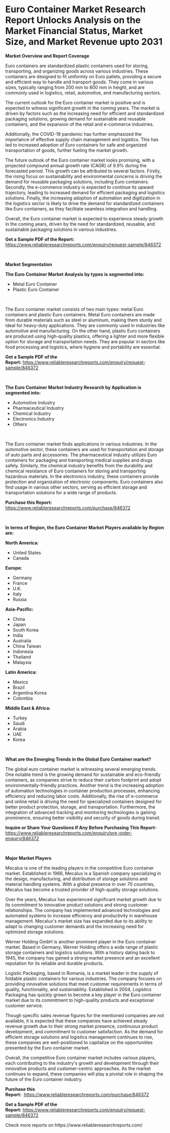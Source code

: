 <p><h1>Euro Container Market Research Report Unlocks Analysis on the Market Financial Status, Market Size, and Market Revenue upto 2031</h1></p><p><strong>Market Overview and Report Coverage</strong></p>
<p><p>Euro containers are standardized plastic containers used for storing, transporting, and organizing goods across various industries. These containers are designed to fit uniformly on Euro pallets, providing a secure and efficient way to handle and transport goods. They come in various sizes, typically ranging from 200 mm to 800 mm in height, and are commonly used in logistics, retail, automotive, and manufacturing sectors.</p><p>The current outlook for the Euro container market is positive and is expected to witness significant growth in the coming years. The market is driven by factors such as the increasing need for efficient and standardized packaging solutions, growing demand for sustainable and reusable containers, and the expansion of the retail and e-commerce industries.</p><p>Additionally, the COVID-19 pandemic has further emphasized the importance of effective supply chain management and logistics. This has led to increased adoption of Euro containers for safe and organized transportation of goods, further fueling the market growth.</p><p>The future outlook of the Euro container market looks promising, with a projected compound annual growth rate (CAGR) of 9.9% during the forecasted period. This growth can be attributed to several factors. Firstly, the rising focus on sustainability and environmental concerns is driving the demand for reusable packaging solutions, including Euro containers. Secondly, the e-commerce industry is expected to continue its upward trajectory, leading to increased demand for efficient packaging and logistics solutions. Finally, the increasing adoption of automation and digitization in the logistics sector is likely to drive the demand for standardized containers like Euro containers, as they facilitate seamless integration and handling.</p><p>Overall, the Euro container market is expected to experience steady growth in the coming years, driven by the need for standardized, reusable, and sustainable packaging solutions in various industries.</p></p>
<p><strong>Get a Sample PDF of the Report:</strong> <a href="https://www.reliableresearchreports.com/enquiry/request-sample/846372">https://www.reliableresearchreports.com/enquiry/request-sample/846372</a></p>
<p>&nbsp;</p>
<p><strong>Market Segmentation</strong></p>
<p><strong>The Euro Container Market Analysis by types is segmented into:</strong></p>
<p><ul><li>Metal Euro Container</li><li>Plastic Euro Container</li></ul></p>
<p>&nbsp;</p>
<p><p>The Euro container market consists of two main types: metal Euro containers and plastic Euro containers. Metal Euro containers are made from durable materials such as steel or aluminum, making them sturdy and ideal for heavy-duty applications. They are commonly used in industries like automotive and manufacturing. On the other hand, plastic Euro containers are produced using high-quality plastics, offering a lighter and more flexible option for storage and transportation needs. They are popular in sectors like food processing and logistics, where hygiene and portability are essential.</p></p>
<p><strong>Get a Sample PDF of the Report:</strong>&nbsp;<a href="https://www.reliableresearchreports.com/enquiry/request-sample/846372">https://www.reliableresearchreports.com/enquiry/request-sample/846372</a></p>
<p>&nbsp;</p>
<p><strong>The Euro Container Market Industry Research by Application is segmented into:</strong></p>
<p><ul><li>Automotive Industry</li><li>Pharmaceutical Industry</li><li>Chemical Industry</li><li>Electronics Industry</li><li>Others</li></ul></p>
<p>&nbsp;</p>
<p><p>The Euro container market finds applications in various industries. In the automotive sector, these containers are used for transportation and storage of auto parts and accessories. The pharmaceutical industry utilizes Euro containers for packaging and transporting medical supplies and drugs safely. Similarly, the chemical industry benefits from the durability and chemical resistance of Euro containers for storing and transporting hazardous materials. In the electronics industry, these containers provide protection and organization of electronic components. Euro containers also find usage in various other sectors, serving as efficient storage and transportation solutions for a wide range of products.</p></p>
<p><strong>Purchase this Report:</strong>&nbsp; <a href="https://www.reliableresearchreports.com/purchase/846372">https://www.reliableresearchreports.com/purchase/846372</a></p>
<p>&nbsp;</p>
<p><strong>In terms of Region, the Euro Container Market Players available by Region are:</strong></p>
<p>
    <p> <strong> North America: </strong>
        <ul>
            <li>United States</li>
            <li>Canada</li>
        </ul>
        </p> 
    <p> <strong> Europe: </strong>
        <ul>
            <li>Germany</li>
            <li>France</li>
            <li>U.K.</li>
            <li>Italy</li>
            <li>Russia</li>
        </ul>
        </p> 
    <p> <strong> Asia-Pacific: </strong>
        <ul>
            <li>China</li>
            <li>Japan</li>
            <li>South Korea</li>
            <li>India</li>
            <li>Australia</li>
            <li>China Taiwan</li>
            <li>Indonesia</li>
            <li>Thailand</li>
            <li>Malaysia</li>
        </ul>
        </p> 
    <p> <strong> Latin America: </strong>
        <ul>
            <li>Mexico</li>
            <li>Brazil</li>
            <li>Argentina Korea</li>
            <li>Colombia</li>
        </ul>
        </p> 
    <p> <strong> Middle East & Africa: </strong>
        <ul>
            <li>Turkey</li>
            <li>Saudi</li>
            <li>Arabia</li>
            <li>UAE</li>
            <li>Korea</li>
        </ul>
    </p>
    </p>
<p>&nbsp;</p>
<p><strong>What are the Emerging Trends in the Global Euro Container market?</strong></p>
<p><p>The global euro container market is witnessing several emerging trends. One notable trend is the growing demand for sustainable and eco-friendly containers, as companies strive to reduce their carbon footprint and adopt environmentally-friendly practices. Another trend is the increasing adoption of automation technologies in container production processes, enhancing efficiency and reducing labor costs. Additionally, the rise of e-commerce and online retail is driving the need for specialized containers designed for better product protection, storage, and transportation. Furthermore, the integration of advanced tracking and monitoring technologies is gaining prominence, ensuring better visibility and security of goods during transit.</p></p>
<p><strong>Inquire or Share Your Questions If Any Before Purchasing This Report</strong>- <a href="https://www.reliableresearchreports.com/enquiry/pre-order-enquiry/846372">https://www.reliableresearchreports.com/enquiry/pre-order-enquiry/846372</a></p>
<p>&nbsp;</p>
<p><strong>Major Market Players</strong></p>
<p><p>Mecalux is one of the leading players in the competitive Euro container market. Established in 1966, Mecalux is a Spanish company specializing in the design, manufacturing, and distribution of storage solutions and material handling systems. With a global presence in over 70 countries, Mecalux has become a trusted provider of high-quality storage solutions. </p><p>Over the years, Mecalux has experienced significant market growth due to its commitment to innovative product solutions and strong customer relationships. The company has implemented advanced technologies and automated systems to increase efficiency and productivity in warehouse management. Mecalux's market size has expanded due to its ability to adapt to changing customer demands and the increasing need for optimized storage solutions.</p><p>Werner Holding GmbH is another prominent player in the Euro container market. Based in Germany, Werner Holding offers a wide range of plastic storage containers and logistics solutions. With a history dating back to 1945, the company has gained a strong market presence and an excellent reputation for its reliable and durable products.</p><p>Logistic Packaging, based in Romania, is a market leader in the supply of foldable plastic containers for various industries. The company focuses on providing innovative solutions that meet customer requirements in terms of quality, functionality, and sustainability. Established in 2004, Logistics Packaging has quickly grown to become a key player in the Euro container market due to its commitment to high-quality products and exceptional customer service.</p><p>Though specific sales revenue figures for the mentioned companies are not available, it is expected that these companies have achieved steady revenue growth due to their strong market presence, continuous product development, and commitment to customer satisfaction. As the demand for efficient storage solutions and logistics management continues to rise, these companies are well-positioned to capitalize on the opportunities presented by the Euro container market.</p><p>Overall, the competitive Euro container market includes various players, each contributing to the industry's growth and development through their innovative products and customer-centric approaches. As the market continues to expand, these companies will play a pivotal role in shaping the future of the Euro container industry.</p></p>
<p><strong>Purchase this Report:</strong>&nbsp;&nbsp;<a href="https://www.reliableresearchreports.com/purchase/846372">https://www.reliableresearchreports.com/purchase/846372</a></p>
<p></p>
<p><strong>Get a Sample PDF of the Report:</strong>&nbsp;<a href="https://www.reliableresearchreports.com/enquiry/request-sample/846372">https://www.reliableresearchreports.com/enquiry/request-sample/846372</a></p>
<p>Check more reports on https://www.reliableresearchreports.com/</p>